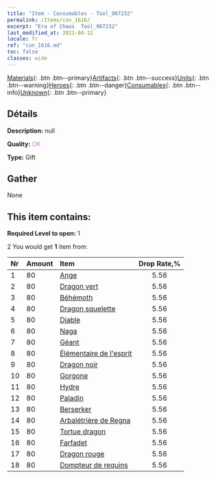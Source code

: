 ```yaml
---
title: "Item - Consumables - Tool_907232"
permalink: /Items/con_1616/
excerpt: "Era of Chaos  Tool_907232"
last_modified_at: 2021-04-12
locale: fr
ref: "con_1616.md"
toc: false
classes: wide
---
```

 [Materials](/fr/Items/){: .btn .btn--primary}[Artifacts](/fr/Items/Artifacts/){: .btn .btn--success}[Units](/fr/Items/Units/){: .btn .btn--warning}[Heroes](/fr/Items/Heroes/){: .btn .btn--danger}[Consumables](/fr/Items/Consumables/){: .btn .btn--info}[Unknown](/fr/Items/Unknown/){: .btn .btn--primary}

## Détails
 **Description:** null

 **Quality:** <span style="color: #DA70D6">OK</span>

 **Type:** Gift

## Gather

  None

## This item contains:

 **Required Level to open:** 1

 2 You would get **1** item  from:

  | Nr | Amount |     Item    | Drop Rate,% |
  |:---|:-------|:------------|:---------:|
  | 1 | 80 | [Ange](/fr/Items/unt_196/) | 5.56 | 
  | 2 | 80 | [Dragon vert](/fr/Items/unt_205/) | 5.56 | 
  | 3 | 80 | [Béhémoth](/fr/Items/unt_223/) | 5.56 | 
  | 4 | 80 | [Dragon squelette](/fr/Items/unt_214/) | 5.56 | 
  | 5 | 80 | [Diable](/fr/Items/unt_232/) | 5.56 | 
  | 6 | 80 | [Naga](/fr/Items/unt_240/) | 5.56 | 
  | 7 | 80 | [Géant ](/fr/Items/unt_241/) | 5.56 | 
  | 8 | 80 | [Élémentaire de l'esprit](/fr/Items/unt_267/) | 5.56 | 
  | 9 | 80 | [Dragon noir](/fr/Items/unt_250/) | 5.56 | 
  | 10 | 80 | [Gorgone](/fr/Items/unt_257/) | 5.56 | 
  | 11 | 80 | [Hydre](/fr/Items/unt_259/) | 5.56 | 
  | 12 | 80 | [Paladin](/fr/Items/unt_197/) | 5.56 | 
  | 13 | 80 | [Berserker](/fr/Items/unt_224/) | 5.56 | 
  | 14 | 80 | [Arbalétrière de Regna](/fr/Items/unt_274/) | 5.56 | 
  | 15 | 80 | [Tortue dragon](/fr/Items/unt_278/) | 5.56 | 
  | 16 | 80 | [Farfadet](/fr/Items/unt_270/) | 5.56 | 
  | 17 | 80 | [Dragon rouge](/fr/Items/unt_251/) | 5.56 | 
  | 18 | 80 | [Dompteur de requins](/fr/Items/unt_281/) | 5.56 | 
